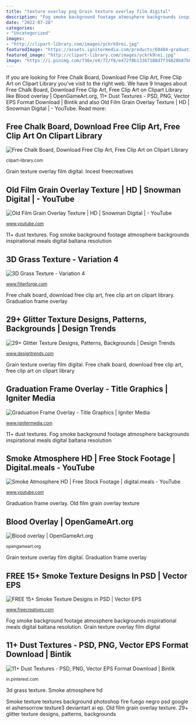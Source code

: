 ```yaml
---
title: "texture overlay png Grain texture overlay film digital"
description: "Fog smoke background footage atmosphere backgrounds inspirational meals digital baltana resolution"
date: "2022-07-28"
categories:
- "Uncategorized"
images:
- "http://clipart-library.com/images/yckrk9rei.jpg"
featuredImage: "https://assets.ignitermedia.com/products/60484-graduation-frame-overlay/preview/image"
featured_image: "http://clipart-library.com/images/yckrk9rei.jpg"
image: "https://i.pinimg.com/736x/e4/72/f8/e472f8b13367188d7f34828b87b89b9f.jpg"
---
```


If you are looking for Free Chalk Board, Download Free Clip Art, Free Clip Art on Clipart Library you've visit to the right web. We have 9 Images about Free Chalk Board, Download Free Clip Art, Free Clip Art on Clipart Library like Blood overlay | OpenGameArt.org, 11+ Dust Textures - PSD, PNG, Vector EPS Format Download | Bintik and also Old Film Grain Overlay Texture | HD | Snowman Digital | - YouTube. Read more:

## Free Chalk Board, Download Free Clip Art, Free Clip Art On Clipart Library

![Free Chalk Board, Download Free Clip Art, Free Clip Art on Clipart Library](http://clipart-library.com/images/yckrk9rei.jpg "Free 15+ smoke texture designs in psd")

<small>clipart-library.com</small>

Grain texture overlay film digital. Incest freecreatives

## Old Film Grain Overlay Texture | HD | Snowman Digital | - YouTube

![Old Film Grain Overlay Texture | HD | Snowman Digital | - YouTube](https://i.ytimg.com/vi/Y0QOpCwKyGI/maxresdefault.jpg "Blood overlay")

<small>www.youtube.com</small>

11+ dust textures. Fog smoke background footage atmosphere backgrounds inspirational meals digital baltana resolution

## 3D Grass Texture - Variation 4

![3D Grass Texture - Variation 4](https://www.filterforge.com/filters/10008-v4.jpg "Smoke atmosphere hd")

<small>www.filterforge.com</small>

Free chalk board, download free clip art, free clip art on clipart library. Graduation frame overlay

## 29+ Glitter Texture Designs, Patterns, Backgrounds | Design Trends

![29+ Glitter Texture Designs, Patterns, Backgrounds | Design Trends](https://images.designtrends.com/wp-content/uploads/2015/10/29070850/Glitter-Text.jpg "Graduation frame overlay")

<small>www.designtrends.com</small>

Grain texture overlay film digital. Free chalk board, download free clip art, free clip art on clipart library

## Graduation Frame Overlay - Title Graphics | Igniter Media

![Graduation Frame Overlay - Title Graphics | Igniter Media](https://assets.ignitermedia.com/products/60484-graduation-frame-overlay/preview/image "Scratches grunge effekt")

<small>www.ignitermedia.com</small>

11+ dust textures. Fog smoke background footage atmosphere backgrounds inspirational meals digital baltana resolution

## Smoke Atmosphere HD | Free Stock Footage | Digital.meals - YouTube

![Smoke Atmosphere HD | Free Stock Footage | digital.meals - YouTube](https://i.ytimg.com/vi/jS_QQytUqgQ/maxresdefault.jpg "Grass texture 3d seamless variation filters filterforge v4")

<small>www.youtube.com</small>

Graduation frame overlay. Old film grain overlay texture

## Blood Overlay | OpenGameArt.org

![Blood overlay | OpenGameArt.org](https://opengameart.org/sites/default/files/BloodOverlay.png "Scratches grunge effekt")

<small>opengameart.org</small>

Grain texture overlay film digital. Graduation frame overlay

## FREE 15+ Smoke Texture Designs In PSD | Vector EPS

![FREE 15+ Smoke Texture Designs in PSD | Vector EPS](https://images.freecreatives.com/wp-content/uploads/2015/10/smoke_texture.jpg "Scratches grunge effekt")

<small>www.freecreatives.com</small>

Fog smoke background footage atmosphere backgrounds inspirational meals digital baltana resolution. Grain texture overlay film digital

## 11+ Dust Textures - PSD, PNG, Vector EPS Format Download | Bintik

![11+ Dust Textures - PSD, PNG, Vector EPS Format Download | Bintik](https://i.pinimg.com/736x/e4/72/f8/e472f8b13367188d7f34828b87b89b9f.jpg "11+ dust textures")

<small>in.pinterest.com</small>

3d grass texture. Smoke atmosphere hd

Smoke texture textures background photoshop fire fuego negro psd google el ashensorrow texture3 deviantart ai ep. Old film grain overlay texture. 29+ glitter texture designs, patterns, backgrounds
